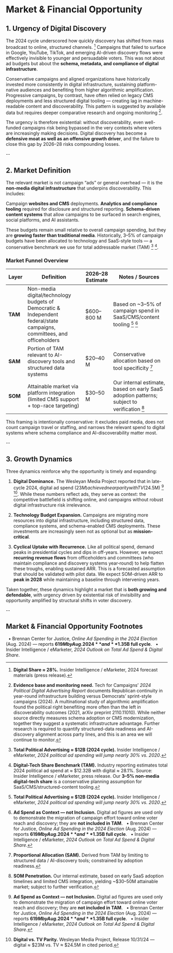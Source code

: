 # Market & Financial Opportunity

## 1. Urgency of Digital Discovery

The 2024 cycle underscored how quickly discovery has shifted from mass broadcast to online, structured channels. [^fn-mo-digital-share-28pct] Campaigns that failed to surface in Google, YouTube, TikTok, and emerging AI-driven discovery flows were effectively invisible to younger and persuadable voters. This was not about ad budgets but about the **schema, metadata, and compliance of digital infrastructure**.

Conservative campaigns and aligned organizations have historically invested more consistently in digital infrastructure, sustaining platform-native audiences and benefiting from higher algorithmic amplification. Progressive campaigns, by contrast, have often relied on legacy CMS deployments and less structured digital tooling — creating lag in machine-readable content and discoverability. This pattern is suggested by available data but requires deeper comparative research and ongoing monitoring [^fn-discovery-gap].

The urgency is therefore existential: without discoverability, even well-funded campaigns risk being bypassed in the very contexts where voters are increasingly making decisions. Digital discovery has become a **defensive moat as well as an offensive growth driver**, and the failure to close this gap by 2026–28 risks compounding losses.

--

## 2. Market Definition

The relevant market is not campaign “ads” or general overhead — it is the **non-media digital infrastructure** that underpins discoverability. This includes:

Campaign **websites and CMS** deployments.
**Analytics and compliance tooling** required for disclosure and structured reporting.
**Schema-driven content systems** that allow campaigns to be surfaced in search engines, social platforms, and AI assistants.

These budgets remain small relative to overall campaign spending, but they are **growing faster than traditional media**. Historically, 3–5% of campaign budgets have been allocated to technology and SaaS-style tools — a conservative benchmark we use for total addressable market (TAM) [^fn-mo-total-political-12b-2024] [^fn-mo-method-2].

### Market Funnel Overview

| Layer | Definition | 2026–28 Estimate | Notes / Sources |
|-------|------------|------------------|-----------------|
| **TAM** | Non-media digital/technology budgets of Democratic & Independent federal/state campaigns, committees, and officeholders | $600–800 M | Based on ~3–5% of campaign spend in SaaS/CMS/content tooling [^fn-mo-total-political-12b-2024] [^fn-mo-method-1] |
| **SAM** | Portion of TAM relevant to AI-discovery tools and structured data systems | $20–40 M | Conservative allocation based on tool specificity [^fn-mo-method-3] |
| **SOM** | Attainable market via platform integration (limited CMS support + top-race targeting) | $30–50 M | Our internal estimate, based on early SaaS adoption patterns; subject to verification [^fn-mo-method-4] |

This framing is intentionally conservative: it excludes paid media, does not count campaign travel or staffing, and narrows the relevant spend to digital systems where schema compliance and AI-discoverability matter most.

--

## 3. Growth Dynamics

Three dynamics reinforce why the opportunity is timely and expanding:

1. **Digital Dominance.** The Wesleyan Media Project reported that in late-cycle 2024, digital ad spend ($23M) achieved near parity with TV ($24.5M) [^fn-mo-method-1] [^fn-mo-digital-tv-parity]. While these numbers reflect ads, they serve as context: the competitive battlefield is shifting online, and campaigns without robust digital infrastructure risk irrelevance.

2. **Technology Budget Expansion.** Campaigns are migrating more resources into digital infrastructure, including structured data, compliance systems, and schema-enabled CMS deployments. These investments are increasingly seen not as optional but as **mission-critical**.

3. **Cyclical Uptake with Recurrence.** Like all political spend, demand peaks in presidential cycles and dips in off-years. However, we expect **recurring revenue flows** from officeholders and committees (who maintain compliance and discovery systems year‑round) to help flatten these troughs, enabling sustained ARR. This is a forecasted assumption that should be validated with pilot data. We expect SOM-driven ARR to **peak in 2028** while maintaining a baseline through intervening years.

Taken together, these dynamics highlight a market that is **both growing and defendable**, with urgency driven by existential risk of invisibility and opportunity amplified by structural shifts in voter discovery.

--

## Market & Financial Opportunity Footnotes


&nbsp;&nbsp;• Brennan Center for Justice, *Online Ad Spending in the 2024 Election* (Aug. 2024) — reports **$619M by Aug. 2024** and **$1.35B full cycle**.
&nbsp;&nbsp;• Insider Intelligence / eMarketer, *2024 Outlook on Total Ad Spend & Digital Share*.
















[^fn-mo-method-1]: **Ad Spend as Context — not Inclusion.** Digital ad figures are used only to demonstrate the migration of campaign effort toward online voter reach and discovery; they are **not included in TAM**.
&nbsp;&nbsp;• Brennan Center for Justice, *Online Ad Spending in the 2024 Election* (Aug. 2024) — reports **$619M by Aug. 2024** and **$1.35B full cycle**.
&nbsp;&nbsp;• Insider Intelligence / eMarketer, *2024 Outlook on Total Ad Spend & Digital Share*.

[^fn-mo-method-2]: **Digital-Tech Share Benchmark (TAM).** Industry reporting estimates total 2024 political ad spend at ≈ $12.32B with digital ≈ 28.1%. Source: Insider Intelligence / eMarketer, press release. Our **3–5% non-media digital-tech share** is a conservative planning assumption for SaaS/CMS/structured-content tooling.

[^fn-mo-method-3]: **Proportional Allocation (SAM).** Derived from TAM by limiting to structured data / AI-discovery tools; constrained by adoption readiness.

[^fn-mo-method-4]: **SOM Penetration.** Our internal estimate, based on early SaaS adoption timelines and limited CMS integration, yielding ~$30–50M attainable market; subject to further verification.

[^fn-mo-digital-tv-parity]: **Digital vs. TV Parity.** Wesleyan Media Project, Release 10/31/24 — digital ≈ $23M vs. TV ≈ $24.5M in cited period.

[^fn-mo-total-political-12b-2024]: **Total Political Advertising ≈ $12B (2024 cycle).** Insider Intelligence / eMarketer, *2024 political ad spending will jump nearly 30% vs. 2020*.

[^fn-mo-digital-share-28pct]: **Digital Share ≈ 28%.** Insider Intelligence / eMarketer, 2024 forecast materials (press release).



[^fn-discovery-gap]: **Evidence base and monitoring need.** Tech for Campaigns’ *2024 Political Digital Advertising Report* documents Republican continuity in year-round infrastructure building versus Democrats’ sprint-style campaigns (2024). A multinational study of algorithmic amplification found the political right benefiting more often than the left in discoverability outcomes (2021, arXiv preprint 2110.11010). While neither source directly measures schema adoption or CMS modernization, together they suggest a systematic infrastructure advantage. Further research is required to quantify structured-data readiness and AI-discovery alignment across party lines, and this is an area we will continue to monitor.

